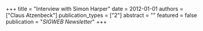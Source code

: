 +++
title = "Interview with Simon Harper"
date = 2012-01-01
authors = ["Claus Atzenbeck"]
publication_types = ["2"]
abstract = ""
featured = false
publication = "*SIGWEB Newsletter*"
+++

